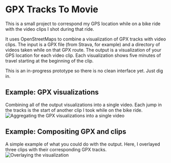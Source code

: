 # GPX Tracks To Movie

This is a small project to correspond my GPS location while on a bike ride with the video clips I shot during that ride.

It uses OpenStreetMaps to combine a visualization of GPX tracks with video clips.
The input is a GPX file (from Strava, for example) and a directory of videos taken while on that GPX route.
The output is a visualization of your GPS location for each video clip. Each visualization shows five minutes of travel starting at the beginning of the clip.

This is an in-progress prototype so there is no clean interface yet. Just dig in.

## Example: GPX visualizations
Combining all of the output visualizations into a single video. Each jump in the tracks is the start of another clip I took while on the bike ride.
![Aggregating the GPX visualizations into a single video](examles/gpx.gif)

## Example: Compositing GPX and clips
A simple example of what you could do with the output. Here, I overlayed three clips with their corresponding GPX tracks.
![Overlaying the visualization](examles/overlay.gif)
